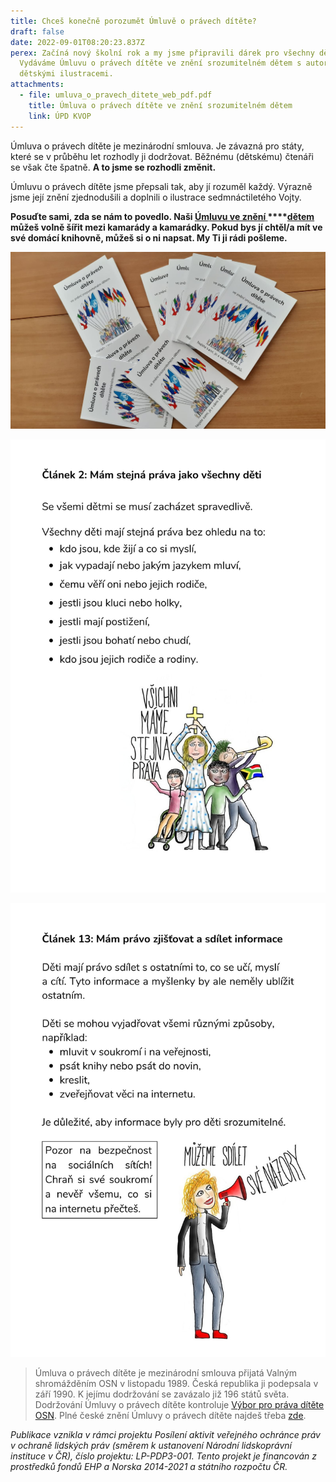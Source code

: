 ```yaml
---
title: Chceš konečně porozumět Úmluvě o právech dítěte?
draft: false
date: 2022-09-01T08:20:23.837Z
perex: Začíná nový školní rok a my jsme připravili dárek pro všechny děti.
  Vydáváme Úmluvu o právech dítěte ve znění srozumitelném dětem s autorskými
  dětskými ilustracemi.
attachments:
  - file: umluva_o_pravech_ditete_web_pdf.pdf
    title: Úmluva o právech dítěte ve znění srozumitelném dětem
    link: ÚPD KVOP
---
```

Úmluva o právech dítěte je mezinárodní smlouva. Je závazná pro státy, které se v průběhu let rozhodly ji dodržovat. Běžnému (dětskému) čtenáři se však čte špatně. **A to jsme se rozhodli změnit.** 

Úmluvu o právech dítěte jsme přepsali tak, aby jí rozuměl každý. Výrazně jsme její znění zjednodušili a doplnili o ilustrace sedmnáctiletého Vojty. 

**Posuďte sami, zda se nám to povedlo. Naši [Úmluvu ve znění ](content/media/umluva_o_pravech_ditete_web_pdf.pdf)****[dětem](content/media/umluva_o_pravech_ditete_web_pdf.pdf) můžeš volně šířit mezi kamarády a kamarádky. Pokud bys jí chtěl/a mít ve své domácí knihovně, můžeš si o ni napsat. My Ti ji rádi pošleme.**

![Úmluva o právech dítěte ve znění srozumitelném dětem - vydala Kancelář veřejného ochránce práv.](img-20220901-wa0002.jpg "Na stole leží několik výtisků Úmluvy o právech dítěte ve znění srozumitelném dětem.")

![Úmluva o právech dítěte ve znění srozumitelném dětem - vydala Kancelář veřejného ochránce práv.](8.jpg "Stránka z publikace Úmluva o právech dítěte ve znění srozumitelném dětem - článek 2 s ilustrací čtyř různých dětí. ")

![Úmluva o právech dítěte ve znění srozumitelném dětem - vydala Kancelář veřejného ochránce práv.](18.jpg "Stránka z publikace Úmluva o právech dítěte ve znění srozumitelném dětem - článek 13 s ilustrací dívky mluvící do megafonu.")

> Úmluva o právech dítěte je mezinárodní smlouva přijatá Valným shromážděním OSN v listopadu 1989. Česká republika ji podepsala v září 1990. K jejímu dodržování se zavázalo již 196 států světa. Dodržování Úmluvy o právech dítěte kontroluje [Výbor pro práva dítěte OSN](https://www.ohchr.org/en/treaty-bodies/crc). Plné české znění Úmluvy o právech dítěte najdeš třeba [zde](https://www.zakonyprolidi.cz/cs/1991-104).

*Publikace vznikla v rámci projektu Posílení aktivit veřejného ochránce práv v ochraně lidských práv (směrem k ustanovení Národní lidskoprávní instituce v ČR), číslo projektu: LP-PDP3-001. Tento projekt je financován z prostředků fondů EHP a Norska 2014-2021 a státního rozpočtu ČR.*